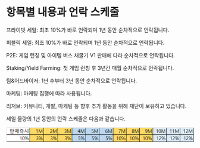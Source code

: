 # 항목별 내용과 언락 스케줄

프라이빗 세일: 최초 10%가 바로 언락되며 1년 동안 순차적으로 언락됩니다.

퍼블릭 세일: 최초 10%가 바로 언락되며 1년 동안 순차적으로 언락됩니다.

P2E: 게임 런칭 및 아이템 버스 채굴기 V1 판매에 다라 순차적으로 언락됩니다.

Staking/Yield Farming: 첫 게임 런칭 후 3년간 매월 순차적으로 언락됩니다.

팀&어드바이저: 1년 후부터 3년 동안 순차적으로 언락됩니다.

마케팅: 마케팅 집행에 따라 사용됩니다.

리저브: 커뮤니티, 개발, 마케팅 등 향후 추가 활동을 위해 재단이 보유하고 있습니다.

세일 물량의 1년 동안의 언락 스케줄은 다음과 같습니다.     &#x20;

![](<../.gitbook/assets/image (8).png>)
